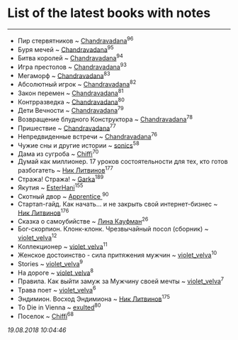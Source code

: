 # List of the latest books with notes
---

* Пир стервятников ~ [Chandravadana](users/105/105866022348292919948-google)<sup>96</sup>
* Буря мечей ~ [Chandravadana](users/105/105866022348292919948-google)<sup>95</sup>
* Битва королей ~ [Chandravadana](users/105/105866022348292919948-google)<sup>94</sup>
* Игра престолов ~ [Chandravadana](users/105/105866022348292919948-google)<sup>93</sup>
* Мегаморф ~ [Chandravadana](users/105/105866022348292919948-google)<sup>83</sup>
* Абсолютный игрок ~ [Chandravadana](users/105/105866022348292919948-google)<sup>82</sup>
* Закон перемен ~ [Chandravadana](users/105/105866022348292919948-google)<sup>81</sup>
* Контрразведка ~ [Chandravadana](users/105/105866022348292919948-google)<sup>80</sup>
* Дети Вечности ~ [Chandravadana](users/105/105866022348292919948-google)<sup>79</sup>
* Возвращение блудного Конструктора ~ [Chandravadana](users/105/105866022348292919948-google)<sup>78</sup>
* Пришествие ~ [Chandravadana](users/105/105866022348292919948-google)<sup>77</sup>
* Непредвиденные встречи ~ [Chandravadana](users/105/105866022348292919948-google)<sup>76</sup>
* Чужие сны и другие истории ~ [sonics](users/588/5880221-vkontakte)<sup>58</sup>
* Дама из сугроба ~ [Chiffi](users/105/105831994080785626680-google)<sup>70</sup>
* Думай как миллионер. 17 уроков состоятельности для тех, кто готов разбогатеть ~ [Ник Литвинов](users/241/241974816-vkontakte)<sup>177</sup>
* Стража! Стража! ~ [Garka](users/115/115753719718250012620-google)<sup>189</sup>
* Якутия ~ [EsterHani](users/305/30558181-vkontakte)<sup>155</sup>
* Скотный двор ~ [Apprentice ](users/528/52821952-vkontakte)<sup>90</sup>
* Стартап-гайд. Как начать… и не закрыть свой интернет-бизнес ~ [Ник Литвинов](users/241/241974816-vkontakte)<sup>176</sup>
* Сказка о самоубийстве ~ [Лина Кауфман](users/143/143278479-vkontakte)<sup>26</sup>
* Бог-скорпион. Клонк-клонк. Чрезвычайный посол (сборник) ~ [violet_velva](users/116/116961712580551399099-google)<sup>12</sup>
* Коллекционер ~ [violet_velva](users/116/116961712580551399099-google)<sup>11</sup>
* Женское достоинство - сила притяжения мужчин ~ [violet_velva](users/116/116961712580551399099-google)<sup>10</sup>
* Stories ~ [violet_velva](users/116/116961712580551399099-google)<sup>9</sup>
* На дороге ~ [violet_velva](users/116/116961712580551399099-google)<sup>8</sup>
* Правила. Как выйти замуж за Мужчину своей мечты ~ [violet_velva](users/116/116961712580551399099-google)<sup>7</sup>
* Трава поет ~ [violet_velva](users/116/116961712580551399099-google)<sup>6</sup>
* Эндимион. Восход Эндимиона ~ [Ник Литвинов](users/241/241974816-vkontakte)<sup>175</sup>
* To Die in Vienna ~ [exulted](users/100/100599204551896265722-google)<sup>80</sup>
* Поселок ~ [Chiffi](users/105/105831994080785626680-google)<sup>68</sup>


_19.08.2018 10:04:46_
